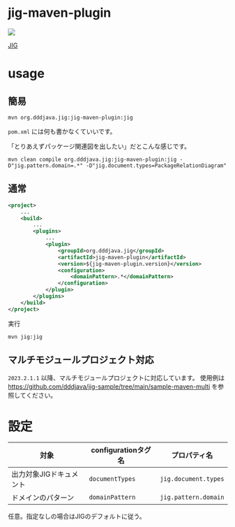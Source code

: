 jig-maven-plugin
============================================================

[![](https://maven-badges.herokuapp.com/maven-central/com.github.irof/jig-maven-plugin/badge.svg)](https://maven-badges.herokuapp.com/maven-central/com.github.irof/jig-maven-plugin/)

[JIG](https://github.com/dddjava/jig)

# usage

## 簡易

```
mvn org.dddjava.jig:jig-maven-plugin:jig
```

`pom.xml` には何も書かなくていいです。

「とりあえずパッケージ関連図を出したい」だとこんな感じです。

```
mvn clean compile org.dddjava.jig:jig-maven-plugin:jig -D"jig.pattern.domain=.*" -D"jig.document.types=PackageRelationDiagram"
```

## 通常

```pom.xml
<project>
    ...
    <build>
        ...
        <plugins>
            ...
            <plugin>
                <groupId>org.dddjava.jig</groupId>
                <artifactId>jig-maven-plugin</artifactId>
                <version>${jig-maven-plugin.version}</version>
                <configuration>
                    <domainPattern>.*</domainPattern>
                </configuration>
            </plugin>
        </plugins>
    </build>
</project>
```

実行

```
mvn jig:jig
```

## マルチモジュールプロジェクト対応

`2023.2.1.1` 以降、マルチモジュールプロジェクトに対応しています。
使用例は https://github.com/dddjava/jig-sample/tree/main/sample-maven-multi を参照してください。

# 設定

|対象|configurationタグ名|プロパティ名|
|----|----|----|
|出力対象JIGドキュメント| `documentTypes` | `jig.document.types` |
|ドメインのパターン| `domainPattern` | `jig.pattern.domain` |

任意。指定なしの場合はJIGのデフォルトに従う。

